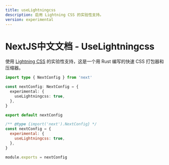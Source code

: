 ```yaml
---
title: useLightningcss
description: 启用 Lightning CSS 的实验性支持。
version: experimental
---
```


# NextJS中文文档 - UseLightningcss

使用 [Lightning CSS](https://lightningcss.dev) 的实验性支持，这是一个用 Rust 编写的快速 CSS 打包器和压缩器。

```ts switcher
import type { NextConfig } from 'next'

const nextConfig: NextConfig = {
  experimental: {
    useLightningcss: true,
  },
}

export default nextConfig
```

```js switcher
/** @type {import('next').NextConfig} */
const nextConfig = {
  experimental: {
    useLightningcss: true,
  },
}

module.exports = nextConfig
```
